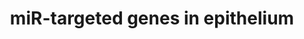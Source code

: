 ---
annotations:
- type: Pathway Ontology
  value: microRNA pathway
- type: Cell Type Ontology
  value: epithelial cell
authors:
- Samuel Sklar
- MaintBot
- AlexanderPico
- Khanspers
- Egonw
- Eweitz
description: This cataloge pathway was created using the database from "http://diana.cslab.ece.ntua.gr/tarbase/"
  with exclusions based on evidance type. This pathway only incldes miR targeted genes
  expressed in Epithelium cells. This pathway is meant for data mapping.
last-edited: 2021-05-07
organisms:
- Homo sapiens
redirect_from:
- /index.php/Pathway:WP2002
- /instance/WP2002
schema-jsonld:
- '@context': https://schema.org/
  '@id': https://wikipathways.github.io/pathways/WP2002.html
  '@type': Dataset
  creator:
    '@type': Organization
    name: WikiPathways
  description: This cataloge pathway was created using the database from "http://diana.cslab.ece.ntua.gr/tarbase/"
    with exclusions based on evidance type. This pathway only incldes miR targeted
    genes expressed in Epithelium cells. This pathway is meant for data mapping.
  keywords:
  - CHMP2A
  - MIR34A
  - SYNE1
  - GFPT1
  - FADS1
  - MTRR
  - TNFAIP2
  - MIR24-2
  - CD164
  - GJA1
  - MIR181A1
  - MLSTD2
  - MRPS33
  - SLC25A24
  - MIR9-2
  - MAT2A
  - POM121
  - MIR16-1
  - 'C1QBP '
  - CEBPB
  - FADS3
  - EGFR
  - MIR106A
  - EHMT2
  - ATP6V0E
  - PPP1R7
  - RARS
  - GAK
  - GNAI2
  - DNAJB1
  - AARSD1
  - SLC38A2
  - SFRS9
  - PHLDB2
  - TGFBR2
  - WNT5A
  - UTP15
  - 'CTDSP1 '
  - MAP3K8
  - ARF4
  - SMC1L1
  - SYNE2
  - YIF1B
  - BCL6
  - IQGAP3
  - RAI14
  - TRMT1
  - HDAC4
  - MIR15A
  - CHD1
  - ANP32B
  - NUCB1
  - NUFIP2
  - TH1L
  - PTBP1
  - GRPEL2
  - MIR9-1
  - MIR29B1
  - CORO1C
  - cyr61
  - MIR181B2
  - KIAA0409
  - MIR124-2
  - MIR20A
  - RDH10
  - MIR1-2
  - PPL
  - SLC4A10
  - TICAM2
  - PGM1
  - '"CDKN1B / KIP1, p2"'
  - BRPF3
  - GALNT1
  - UBE2J1
  - CGI-38
  - ARCN1
  - SERPINE2
  - UBE2S
  - MAP2K1IP1
  - ADPGK
  - ACAA2
  - PICALM
  - UHRF1
  - ANKFY1
  - RHEB
  - PTPLAD1
  - PGRMC1
  - ATG9A
  - PPP5C
  - MIR196A1
  - CDKN1C
  - TLOC1
  - MIR181C
  - MIR199A2
  - DOCK5
  - PISD
  - MATR3
  - UNC93B1
  - HOXC8
  - MIR23A
  - CTSC
  - PHC2
  - MTHFD2
  - DMTF1
  - CCND1 / Cyclin D1
  - CDK6
  - ADAR
  - SLC1A4
  - 'LAMC1 / laminin gamma '
  - MIR127
  - CYP51A1
  - NM_014445
  - MIR17
  - MRC2
  - KDELC2
  - FNDC3B
  - ABCF2
  - BRWD2
  - GOLGA7
  - UBE2V1
  - PSAT1
  - HOXD8
  - NT5E
  - NRAS
  - VEZT / vezatin
  - MIR140
  - TXN2
  - SLC25A22
  - NARS
  - STX7
  - RCN2
  - SPTLC1
  - ARID1A
  - FBXW1B
  - MYO10
  - MIR24-1
  - PPIF
  - PLK1
  - TMEM113 p/ ro2730
  - EZH2 / Enx-1
  - RAB5C
  - 'CDK6 '
  - MIR23B
  - MIRLET7A3
  - MIR141
  - LY6K
  - ITGB4
  - NXN
  - HNRPM
  - NRP1
  - MIR103A1
  - MIR29A
  - RHOB
  - TYMS
  - TMED7
  - BACH1
  - MIR30C2
  - TP53INP1
  - MIR16-2
  - TPM4
  - CLDN1
  - CPNE8
  - GEMIN7
  - TPM1
  - DHX15
  - Ezh2
  - MIR124-3
  - MIR138-1
  - 'RDH10 '
  - 'COL3A1 '
  - TNFRSF10B
  - 'TCL1A '
  - MIR30A
  - SCYL1
  - MIR132
  - MIR133A2
  - ATRX
  - PPP2R4
  - 'MTPN '
  - MIR27B
  - TDG
  - SLC12A4
  - BACE1
  - MIR222
  - ATG3
  - P4HA2
  - MIR21
  - CDCP1
  - MIR15B
  - MIR196A2
  - 'CLOCK '
  - MIRLET7A1
  - WDFY1
  - VPS39
  - MIR107
  - TMEM43
  - DOCK7
  - RTN4
  - SNAP29
  - MIR133B
  - POLR2C
  - MIR26A1
  - CAND1
  - POLD2
  - FAM96A
  - DHX40
  - TMED10
  - 'COL4A2 '
  - RAB6A
  - FNDC3A
  - SLC12A2
  - CEP72
  - KIT
  - TPM3
  - MIR101-1
  - MIR155
  - SLC38A1
  - E2F1
  - PLEKHC1
  - tuba3
  - LAMC1
  - CCNG1
  - ARHGDIA
  - HBXIP
  - MIR122
  - LRP1
  - UBE4A
  - CDK5RAP1
  - CSRP1
  - MIR30D
  - LYCAT
  - MIR181B1
  - MIR181D
  - BRI3BP
  - ZNF622
  - ANXA2
  - PODXL
  - ATP2A2
  - MIR199A1
  - ATAD3B
  - TMEM109
  - MIRLET7B
  - GNA13
  - AP3D1
  - MIR206
  - CHAF1A
  - MIRLET7E
  - MRM1
  - ELOVL5
  - CDIPT
  - NCL
  - TRIP13
  - DDX5
  - NM_032121
  - MIR101-2
  - PDLIM7
  - RAB34
  - SYPL1
  - MIR199B
  - HSD17B12
  - CALCOCO2
  - CYP1B1
  - MIR20B
  - IFRD1
  - IGF2R
  - ACP2
  - SNX6
  - CSNK1D
  - GAS2L1
  - ARFIP2
  - GALNT7
  - PTMA
  - AMIGO2
  - NP
  - SDCBP
  - MPDU1
  - TMEM59
  - BCKDHB
  - CDK5RAP3
  - MIR138-2
  - Hand2
  - AURKB
  - MIR30E
  - 'NOTCH1 '
  - MIR196B
  - '"PGC / RICS, 250GAP"'
  - MIR133A1
  - '"CDKN2A / INK4a , p16"'
  - MIR375
  - PURA
  - PPIB
  - WDR68
  - MIR124-1
  - 'COL1A1 '
  - COMMD9
  - MIR9-3
  - MIR181A2
  - NEDD4
  - TRAM1
  - GFM1
  - BACE1 / Beta-Secretase 1
  - ZNF294
  - EHMT1
  - MPZL1
  - PRPF40A
  - CA12
  - HARS
  - CUL4B
  - 'FSTL1 '
  - MIR30B
  - G6PD
  - CDKN1C / p57
  - VTI1B
  - MAPK14
  - MIR92A2
  - IDH1
  - YWHAQ
  - PTPRF
  - PXDN
  - PRKCI
  - HMOX1
  - TMED3
  - PDLIM5
  - MTX1
  - MRPS24
  - 'ADIPOR2 '
  - MIR26A2
  - TERT
  - TMED2
  - MET
  - MBNL1
  - PKM2
  - MRPL20
  - RB1
  - MIR1-1
  - SLC25A1
  - MIRLET7A2
  - MIR221
  - IPO4
  - MIR29C
  - KCNJ2
  - MIR370
  - KRAS
  - 'MYLIP '
  - NOTCH2
  - GSTM4
  - CAPG
  - MYO1E
  - FUSIP1
  - LMNB2
  - MIR30C1
  - RAD23B
  - 'HES1 '
  license: CC0
  name: miR-targeted genes in epithelium
seo: CreativeWork
title: miR-targeted genes in epithelium
wpid: WP2002
---